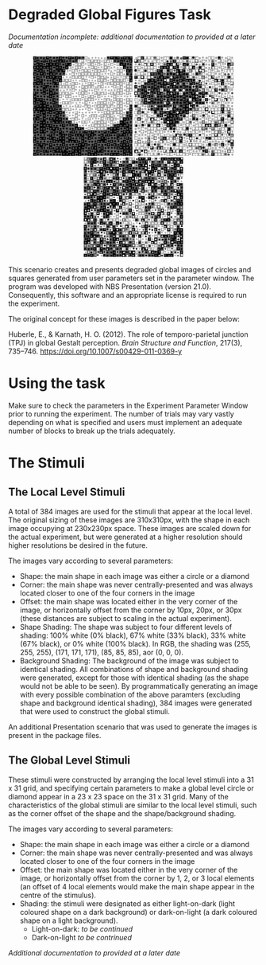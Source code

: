 # Degraded Global Figures Task

*Documentation incomplete: additional documentation to provided at a later date*

<p align="center"> <img src="https://github.com/mike-ology/Degraded-Global-Figures/blob/master/Stimuli/Instruction%20Examples/example1.bmp" width="200" height="200">    <img src="https://github.com/mike-ology/Degraded-Global-Figures/blob/master/Stimuli/Instruction%20Examples/example2.bmp" width="200" height="200">    <img src="https://github.com/mike-ology/Degraded-Global-Figures/blob/master/Stimuli/Instruction%20Examples/example3.bmp" width="200" height="200"> </p>

This scenario creates and presents degraded global images of circles and squares
generated from user parameters set in the parameter window. The program was developed with NBS Presentation (version 21.0). Consequently, this software and an appropriate license is required to run the experiment.

The original concept for these images is described in the paper below:

Huberle, E., & Karnath, H. O. (2012). The role of temporo-parietal junction (TPJ) 
in global Gestalt perception. *Brain Structure and Function*, 217(3), 735–746. 
https://doi.org/10.1007/s00429-011-0369-y

# Using the task
Make sure to check the parameters in the Experiment Parameter Window prior to running the experiment. The number of trials may vary vastly depending on what is specified and users must implement an adequate number of blocks to break up the trials adequately.

# The Stimuli

## The Local Level Stimuli
A total of 384 images are used for the stimuli that appear at the local level. The original sizing of these images are 310x310px, with the shape in each image occupying at 230x230px space. These images are scaled down for the actual experiment, but were generated at a higher resolution should higher resolutions be desired in the future. 

The images vary according to several parameters:
- Shape: the main shape in each image was either a circle or a diamond
- Corner: the main shape was never centrally-presented and was always located closer to one of the four corners in the image
- Offset: the main shape was located either in the very corner of the image, or horizontally offset from the corner by 10px, 20px, or 30px (these distances are subject to scaling in the actual experiment).
- Shape Shading: The shape was subject to four different levels of shading: 100% white (0% black), 67% white (33% black), 33% white (67% black), or 0% white (100% black). In RGB, the shading was (255, 255, 255), (171, 171, 171), (85, 85, 85), aor (0, 0, 0).
- Background Shading: The background of the image was subject to identical shading. All combinations of shape and background shading were generated, except for those with identical shading (as the shape would not be able to be seen).
By programmatically generating an image with every possible combination of the above paramters (excluding shape and background identical shading), 384 images were generated that were used to construct the global stimuli.

An additional Presentation scenario that was used to generate the images is present in the package files.

## The Global Level Stimuli
These stimuli were constructed by arranging the local level stimuli into a 31 x 31 grid, and specifying certain parameters to make a global level circle or diamond appear in a 23 x 23 space on the 31 x 31 grid. Many of the characteristics of the global stimuli are similar to the local level stimuli, such as the corner offset of the shape and the shape/background shading.

The images vary according to several parameters:
- Shape: the main shape in each image was either a circle or a diamond
- Corner: the main shape was never centrally-presented and was always located closer to one of the four corners in the image
- Offset: the main shape was located either in the very corner of the image, or horizontally offset from the corner by 1, 2, or 3 local elements (an offset of 4 local elements would make the main shape appear in the centre of the stimulus).
- Shading: the stimuli were designated as either light-on-dark (light coloured shape on a dark background) or dark-on-light (a dark coloured shape on a light background).
   - Light-on-dark: *to be continued*
   - Dark-on-light *to be contrinued*

*Additional documentation to provided at a later date*
